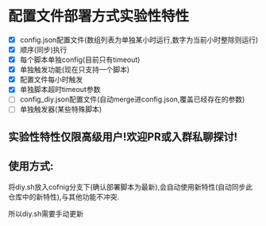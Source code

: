 # 配置文件部署方式实验性特性
- [x] config.json配置文件(数组列表为单独某小时运行,数字为当前小时整除则运行)
- [x] 顺序(同步)执行
- [x] 每个脚本单独config(目前只有timeout)
- [x] 单独触发功能(现在只支持一个脚本)
- [x] 配置文件每小时触发
- [x] 单独脚本超时timeout参数
- [ ] config_diy.json配置文件(自动merge进config.json,覆盖已经存在的参数)
- [ ] 单独触发器(某些特殊脚本)
## 实验性特性仅限高级用户!欢迎PR或入群私聊探讨!
## 使用方式:
将diy.sh放入cofnig分支下(确认部署脚本为最新),会自动使用新特性(自动同步此仓库中的新特性),与其他功能不冲突.

所以diy.sh需要手动更新
